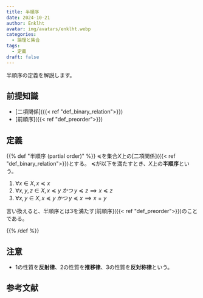 ```yaml
---
title: 半順序
date: 2024-10-21
author: Enklht
avatar: img/avatars/enklht.webp
categories:
  - 論理と集合
tags:
  - 定義
draft: false
---
```


半順序の定義を解説します。

<!--more-->

## 前提知識

- [二項関係]({{< ref "def_binary_relation">}})
- [前順序]({{< ref "def_preorder">}})

## 定義

{{% def "半順序 (partial order)" %}}
$\preceq$を集合$X$上の[二項関係]({{< ref "def_binary_relation">}})とする。
$\preceq$が以下を満たすとき、$X$上の**半順序**という。

1. $\forall x \in X, x \preceq x$
2. $\forall x, y, z \in X, x \preceq y \; かつ  \; y \preceq z \implies x \preceq z$
3. $\forall x, y \in X, x \preceq y \; かつ \; y \preceq x \implies x = y$

言い換えると、半順序とは3を満たす[前順序]({{< ref "def_preorder">}})のことである。

{{% /def %}}

## 注意

- 1の性質を**反射律**、2の性質を**推移律**、3の性質を**反対称律**という。

## 参考文献
